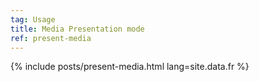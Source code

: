 ```yaml
---
tag: Usage
title: Media Presentation mode
ref: present-media
---
```


{% include posts/present-media.html lang=site.data.fr %}

